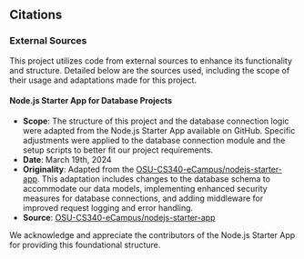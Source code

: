 ## Citations

### External Sources

This project utilizes code from external sources to enhance its functionality and structure. Detailed below are the sources used, including the scope of their usage and adaptations made for this project.

#### Node.js Starter App for Database Projects

- **Scope**: The structure of this project and the database connection logic were adapted from the Node.js Starter App available on GitHub. Specific adjustments were applied to the database connection module and the setup scripts to better fit our project requirements.
- **Date**: March 19th, 2024
- **Originality**: Adapted from the [OSU-CS340-eCampus/nodejs-starter-app](https://github.com/osu-cs340-ecampus/nodejs-starter-app). This adaptation includes changes to the database schema to accommodate our data models, implementing enhanced security measures for database connections, and adding middleware for improved request logging and error handling.
- **Source**: [OSU-CS340-eCampus/nodejs-starter-app](https://github.com/osu-cs340-ecampus/nodejs-starter-app)

We acknowledge and appreciate the contributors of the Node.js Starter App for providing this foundational structure. 
